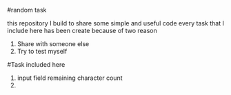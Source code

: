  #random task
 
 this repository I build to share some simple and useful code
 every task that I include here has been create because of two reason
 1. Share with someone else
 2. Try to test myself


#Task included here

1. input field remaining character count
2. 
